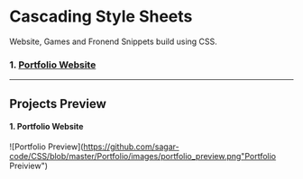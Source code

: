 # Cascading Style Sheets
Website, Games and Fronend Snippets build using CSS.

### 1. [Portfolio Website](https://github.com/sagar-code/CSS/tree/master/Portfolio)

___

## Projects Preview
#### 1. Portfolio Website
![Portfolio Preview](https://github.com/sagar-code/CSS/blob/master/Portfolio/images/portfolio_preview.png"Portfolio Preiview")
